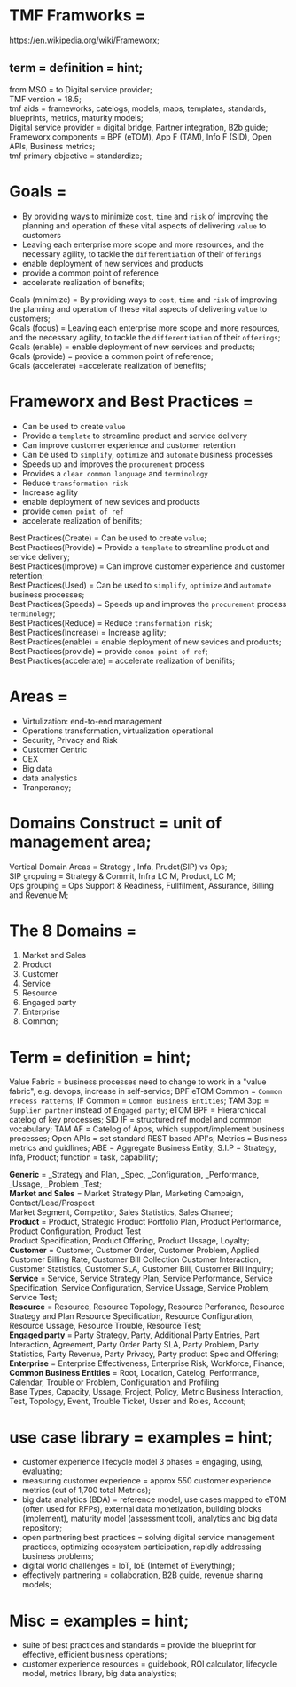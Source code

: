 # TMF Framworks =
https://en.wikipedia.org/wiki/Frameworx;

## term = definition = hint;
from MSO = to Digital service provider;  
TMF version = 18.5;  
tmf aids = frameworks, catelogs, models, maps, templates, standards, blueprints, metrics, maturity models;  
Digital service provider = digital bridge, Partner integration, B2b guide;  
Frameworx components = BPF (eTOM), App F (TAM), Info F (SID), Open APIs, Business metrics;  
tmf primary objective = standardize;  

# Goals = 
- By providing ways to minimize `cost`, `time` and `risk` of improving the planning and operation of these vital aspects of delivering `value` to customers
- Leaving each enterprise more scope and more resources, and the
necessary agility, to tackle the `differentiation` of their `offerings`
- enable deployment of new services and products
- provide a common point of reference
- accelerate realization of benefits;

Goals (minimize) =  By providing ways to  `cost`, `time` and `risk` of improving the planning and operation of these vital aspects of delivering `value` to customers;  
Goals (focus) = Leaving each enterprise more scope and more resources, and the necessary agility, to tackle the `differentiation` of their `offerings`;  
Goals (enable) = enable deployment of new services and products;  
Goals (provide) = provide a common point of reference;  
Goals (accelerate) =accelerate realization of benefits;  

# Frameworx and Best Practices =
- Can be used to create `value`
- Provide a `template` to streamline product and service delivery
- Can improve customer experience and customer retention
- Can be used to `simplify`, `optimize` and `automate` business processes
- Speeds up and improves the `procurement` process
- Provides a `clear common language` and `terminology`
- Reduce `transformation risk`
- Increase agility
- enable deployment of new sevices and products
- provide `comon point of ref`
- accelerate realization of benifits;

Best Practices(Create) = Can be used to create `value`;  
Best Practices(Provide) = Provide a `template` to streamline product and service delivery;  
Best Practices(Improve) = Can improve customer experience and customer retention;  
Best Practices(Used) =  Can be used to `simplify`, `optimize` and `automate` business processes;  
Best Practices(Speeds) =  Speeds up and improves the `procurement` process `terminology`;  
Best Practices(Reduce) =  Reduce `transformation risk`;  
Best Practices(Increase) =  Increase agility;  
Best Practices(enable) =  enable deployment of new sevices and products;  
Best Practices(provide) = provide `comon point of ref`;  
Best Practices(accelerate) = accelerate realization of benifits;  

# Areas =
- Virtulization: end-to-end management
- Operations transformation, virtualization operational 
- Security, Privacy and Risk
- Customer Centric
- CEX
- Big data
- data analystics
- Tranperancy;
 
# Domains Construct = unit of management area;  
Vertical Domain Areas = Strategy , Infa, Prudct(SIP) vs Ops;  
SIP  gropuing = Strategy & Commit, Infra LC M, Product, LC M;  
Ops grouping = Ops Support & Readiness, Fullfilment, Assurance, Billing and Revenue M;  

# The 8 Domains =
1. Market and Sales
2. Product
3. Customer
4. Service
5. Resource
6. Engaged party
7. Enterprise
8. Common;

# Term = definition = hint;
Value Fabric = business processes need to change to work in a "value fabric", e.g. devops, increase in self-service;
BPF eTOM Common = `Common Process Patterns`;
IF Common = `Common Business Entities`;
TAM 3pp = `Supplier partner` instead of `Engaged party`;
eTOM BPF = Hierarchiccal catelog of key processes;
SID IF = structured ref model and common vocabulary;
TAM AF = Catelog of Apps, which support/implement business processes;
Open APIs = set standard REST based API's;
Metrics = Business metrics and guidlines;
ABE = Aggregate Business Entity;
S.I.P = Strategy, Infa, Product;
function = task, capability;

**Generic** =
_Strategy and Plan, _Spec, _Configuration,  _Performance,  _Ussage, _Problem _Test;  
**Market and Sales** = 
Market Strategy Plan, Marketing Campaign, Contact/Lead/Prospect   
Market Segment, Competitor, Sales Statistics, Sales Chaneel;  
**Product** =
Product, Strategic Product Portfolio Plan, Product Performance, Product Configuration, Product Test  
Product Specification, Product Offering, Product Ussage, Loyalty;  
**Customer** =
Customer, Customer Order, Customer Problem, Applied Customer Billing Rate, Customer Bill Collection 
Customer Interaction, Customer Statistics, Customer SLA, Customer Bill, Customer Bill Inquiry;
**Service** =
Service, Service Strategy Plan, Service Performance, 
Service Specification, Service Configuration, Service Ussage, Service Problem, Service Test;  
**Resource** =
Resource, Resource Topology, Resource Perforance, Resource Strategy and Plan
Resource Specification, Resource Configuration, Resource Ussage, Resource Trouble, Resource Test;  
**Engaged party** =
Party Strategy, Party, Additional Party Entries, Part Interaction, Agreement, Party Order
Party SLA, Party Problem, Party Statistics, Party Revenue, Party Privacy, Party product Spec and Offering;  
**Enterprise** =
Enterprise Effectiveness, Enterprise Risk, Workforce, Finance;  
**Common Business Entities** =
Root, Location, Catelog, Performance, Calendar, Trouble or Problem, Configuration and Profiling  
Base Types, Capacity, Ussage, Project, Policy, Metric
Business Interaction, Test, Topology, Event, Trouble Ticket, Usser and Roles, Account;  

# use case library = examples = hint;
- customer experience lifecycle model 3 phases =  engaging, using, evaluating;
- measuring customer experience = approx 550 customer experience metrics (out of 1,700 total Metrics);
- big data analytics (BDA) = reference model, use cases mapped to eTOM (often used for RFPs), external data monetization, building blocks (implement), maturity model (assessment tool), analytics and big data repository;
- open partnering best practices = solving digital service management practices, optimizing ecosystem participation, rapidly addressing business problems;
- digital world challenges = IoT, IoE (Internet of Everything);
- effectively partnering = collaboration, B2B guide, revenue sharing models;

# Misc = examples = hint;
- suite of best practices and standards = provide the blueprint for effective, efficient business operations;
- customer experience resources = guidebook, ROI calculator, lifecycle model, metrics library, big data analystics;